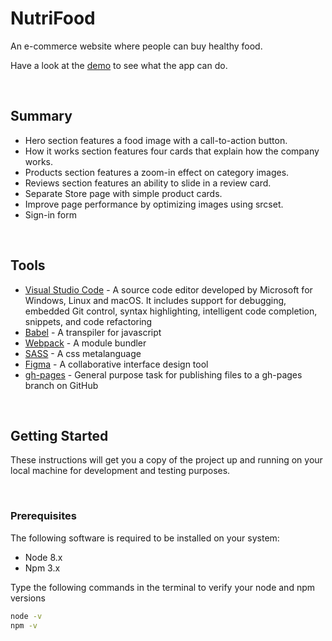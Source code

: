 # NutriFood

An e-commerce website where people can buy healthy food.

Have a look at the [demo](https://daily-coder.github.io/NutriFood/) to see what the app can do.

<br/>

## Summary

* Hero section features a food image with a call-to-action button.
* How it works section features four cards that explain how the company works.
* Products section features a zoom-in effect on category images.
* Reviews section features an ability to slide in a review card.
* Separate Store page with simple product cards.
* Improve page performance by optimizing images using srcset.
* Sign-in form

<br />

## Tools

* [Visual Studio Code](https://code.visualstudio.com/) - A source code editor developed by Microsoft for Windows, Linux and macOS. It includes support for debugging, embedded Git control, syntax highlighting, intelligent code completion, snippets, and code refactoring
* [Babel](https://babeljs.io/) - A transpiler for javascript
* [Webpack](https://webpack.js.org/) - A module bundler
* [SASS](http://sass-lang.com/) - A css metalanguage
* [Figma](https://www.figma.com/) - A collaborative interface design tool
* [gh-pages](https://github.com/tschaub/gh-pages) - General purpose task for publishing files to a gh-pages branch on GitHub

<br />

## Getting Started

These instructions will get you a copy of the project up and running on your local machine for development and testing purposes.

<br />

### Prerequisites

The following software is required to be installed on your system:

* Node 8.x
* Npm 3.x

Type the following commands in the terminal to verify your node and npm versions

```bash
node -v
npm -v
```